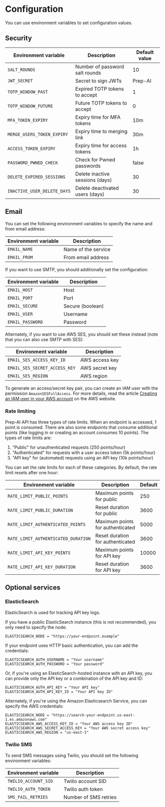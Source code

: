 # Configuration

You can use environment variables to set configuration values.

## Security

| Environment variable        | Description                     | Default value |
| --------------------------- | ------------------------------- | ------------- |
| `SALT_ROUNDS`               | Number of password salt rounds  | 10            |
| `JWT_SECRET`                | Secret to sign JWTs             | Prep-AI        |
| `TOTP_WINDOW_PAST`          | Expired TOTP tokens to accept   | 1             |
| `TOTP_WINDOW_FUTURE`        | Future TOTP tokens to accept    | 0             |
| `MFA_TOKEN_EXPIRY`          | Expiry time for MFA tokens      | 10m           |
| `MERGE_USERS_TOKEN_EXPIRY`  | Expiry time to merging link     | 30m           |
| `ACCESS_TOKEN_EXPIRY`       | Expiry time for access tokens   | 1h            |
| `PASSWORD_PWNED_CHECK`      | Check for Pwned passwords       | false         |
| `DELETE_EXPIRED_SESSIONS`   | Delete inactive sessions (days) | 30            |
| `INACTIVE_USER_DELETE_DAYS` | Delete deactivated users (days) | 30            |

## Email

You can set the following environment variables to specify the name and from email address:

| Environment variable | Description         |
| -------------------- | ------------------- |
| `EMAIL_NAME`         | Name of the service |
| `EMAIL_FROM`         | From email address  |

If you want to use SMTP, you should additionally set the configuration:

| Environment variable | Description      |
| -------------------- | ---------------- |
| `EMAIL_HOST`         | Host             |
| `EMAIL_PORT`         | Port             |
| `EMAIL_SECURE`       | Secure (boolean) |
| `EMAIL_USER`         | Username         |
| `EMAIL_PASSWORD`     | Password         |

Alternately, if you want to use AWS SES, you should set these instead (note that you can also use SMTP with SES):

| Environment variable          | Description    |
| ----------------------------- | -------------- |
| `EMAIL_SES_ACCESS_KEY_ID`     | AWS access key |
| `EMAIL_SES_SECRET_ACCESS_KEY` | AWS secret key |
| `EMAIL_SES_REGION`            | AWS region     |

To generate an access/secret key pair, you can create an IAM user with the permission `AmazonSESFullAccess`. For more details, read the article [Creating an IAM user in your AWS account](https://docs.aws.amazon.com/IAM/latest/UserGuide/id_users_create.html#id_users_create_console) on the AWS website.

### Rate limiting

Prep-AI API has three types of rate limits. When an endpoint is accessed, 1 point is consumed. There are also some endpoints that consume additional points (like logging in or creating an account consumes 10 points). The types of rate limits are:

1. "Public" for unauthenticated requests (250 points/hour)
2. "Authenticated" for requests with a user access token (5k points/hour)
3. "API key" for (automated) requests using an API key (10k points/hour)

You can set the rate limits for each of these categories. By default, the rate limit resets after one hour:

| Environment variable                | Description                      | Default |
| ----------------------------------- | -------------------------------- | ------- |
| `RATE_LIMIT_PUBLIC_POINTS`          | Maximum points for public        | 250     |
| `RATE_LIMIT_PUBLIC_DURATION`        | Reset duration for public        | 3600    |
| `RATE_LIMIT_AUTHENTICATED_POINTS`   | Maximum points for authenticated | 5000    |
| `RATE_LIMIT_AUTHENTICATED_DURATION` | Reset duration for authenticated | 3600    |
| `RATE_LIMIT_API_KEY_POINTS`         | Maximum points for API key       | 10000   |
| `RATE_LIMIT_API_KEY_DURATION`       | Reset duration for API key       | 3600    |

## Optional services

### ElasticSearch

ElasticSearch is used for tracking API key logs.

If you have a public ElasticSearch instance (this is not recommended), you only need to specify the node:

```env
ELASTICSEARCH_NODE = "https://your-endpoint.example"
```

If your endpoint uses HTTP basic authentication, you can add the credentials:

```env
ELASTICSEARCH_AUTH_USERNAME = "Your username"
ELASTICSEARCH_AUTH_PASSWORD = "Your password"
```

Or, if you're using an ElasticSearch-hosted instance with an API key, you can provide only the API key or a combination of the API key and ID:

```env
ELASTICSEARCH_AUTH_API_KEY = "Your API key"
ELASTICSEARCH_AUTH_API_KEY_ID = "Your API key ID"
```

Alternately, if you're using the Amazon Elasticsearch Service, you can specify the AWS credentials:

```env
ELASTICSEARCH_NODE = "https://search-your-endpoint.us-east-1.es.amazonaws.com"
ELASTICSEARCH_AWS_ACCESS_KEY_ID = "Your AWS access key ID"
ELASTICSEARCH_AWS_SECRET_ACCESS_KEY = "Your AWS secret access key"
ELASTICSEARCH_AWS_REGION = "us-east-1"
```

### Twilio SMS

To send SMS messages using Twilio, you should set the following environment variables:

| Environment variable | Description           |
| -------------------- | --------------------- |
| `TWILIO_ACCOUNT_SID` | Twilio account SID    |
| `TWILIO_AUTH_TOKEN`  | Twilio auth token     |
| `SMS_FAIL_RETRIES`   | Number of SMS retries |